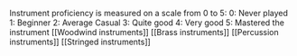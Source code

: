 Instrument proficiency is measured on a scale from 0 to 5:
0: Never played
1: Beginner
2: Average Casual
3: Quite good
4: Very good
5: Mastered the instrument
[[Woodwind instruments]]
[[Brass instruments]]
[[Percussion instruments]]
[[Stringed instruments]]
